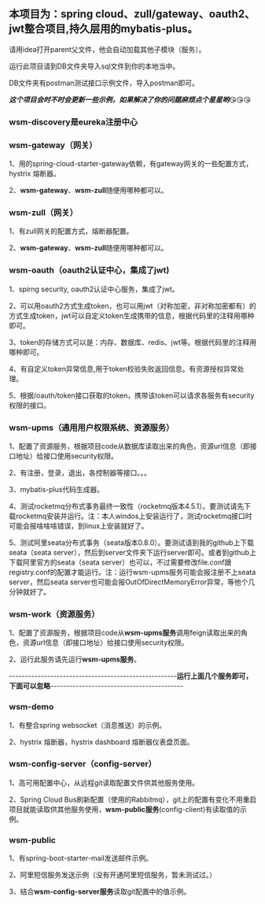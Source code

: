 ## 本项目为：spring cloud、zull/gateway、oauth2、jwt整合项目,持久层用的mybatis-plus。

请用idea打开parent父文件，他会自动加载其他子模块（服务）。

运行此项目请到DB文件夹导入sql文件到你的本地当中。

DB文件夹有postman测试接口示例文件，导入postman即可。

***这个项目会时不时会更新一些示例，如果解决了你的问题麻烦点个星星哟***😘😘😘



### wsm-discovery是eureka注册中心



### wsm-gateway（网关）

1、用的spring-cloud-starter-gateway依赖，有gateway网关的一些配置方式，hystrix 熔断器。

2、**wsm-gateway**、**wsm-zull**随便用哪种都可以。



### wsm-zull（网关）

1、有zull网关的配置方式，熔断器配置。

2、**wsm-gateway**、**wsm-zull**随便用哪种都可以。



### wsm-oauth（oauth2认证中心，集成了jwt)

1、spirng security, oauth2认证中心服务，集成了jwt。

2、可以用oauth2方式生成token，也可以用jwt（对称加密，非对称加密都有）的方式生成token，jwt可以自定义token生成携带的信息，根据代码里的注释用哪种即可。

3、token的存储方式可以是：内存、数据库、redis、jwt等。根据代码里的注释用哪种即可。

4、有自定义token异常信息,用于token校验失败返回信息。有资源授权异常处理。

5、根据/oauth/token接口获取的token，携带该token可以请求各服务有security权限的接口。



### wsm-upms（通用用户权限系统、资源服务）

1、配置了资源服务，根据项目code从数据库读取出来的角色，资源url信息（即接口地址）给接口使用security权限。

2、有注册，登录，退出，各控制器等接口。。。

3、mybatis-plus代码生成器。

4、测试rocketmq分布式事务最终一致性（rocketmq版本4.5.1）。要测试请先下载rocketmq安装并运行。注：本人windos上安装运行了，测试rocketmq接口时可能会报啥啥啥错误，到linux上安装就好了。

5、测试阿里seata分布式事务（seata版本0.8.0）。要测试请到我的github上下载seata（seata server），然后到server文件夹下运行server即可。或者到github上下载阿里官方的seata（seata server）也可以，不过需要修改file.conf跟registry.conf的配置才能运行。注：运行wsm-upms服务可能会报注册不上seata server，然后seata server也可能会报OutOfDirectMemoryError异常，等他个几分钟就好了。



### wsm-work（资源服务）

1、配置了资源服务，根据项目code从**wsm-upms服务**调用feign读取出来的角色，资源url信息（即接口地址）给接口使用security权限。

2、运行此服务请先运行**wsm-upms服务**。





-----------------------------------------------------**运行上面几个服务即可，下面可以忽略**------------------------------------------





### wsm-demo

1、有整合spring websocket（消息推送）的示例。

2、hystrix 熔断器，hystrix dashboard 熔断器仪表盘页面。



### wsm-config-server（config-server）

1、高可用配置中心，从远程git读取配置文件供其他服务使用。

2、Spring Cloud Bus刷新配置（使用的Rabbitmq），git上的配置有变化不用重启项目就能读取供其他服务使用，**wsm-public服务**(config-client)有读取值的示例。



### wsm-public

1、有spring-boot-starter-mail发送邮件示例。

2、阿里短信服务发送示例（没有开通阿里短信服务，暂未测试过。）

3、结合**wsm-config-server服务**读取git配置中的值示例。



